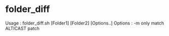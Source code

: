 # folder_diff
Usage   : folder_diff.sh [Folder1] [Folder2] [Options..]
Options :
   -m     only match ALTICAST patch

